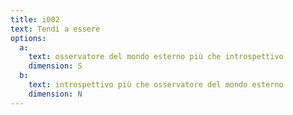 ```yaml
---
title: i002
text: Tendi a essere
options:
  a: 
    text: osservatore del mondo esterno più che introspettivo
    dimension: S
  b: 
    text: introspettivo più che osservatore del mondo esterno
    dimension: N
---
```

